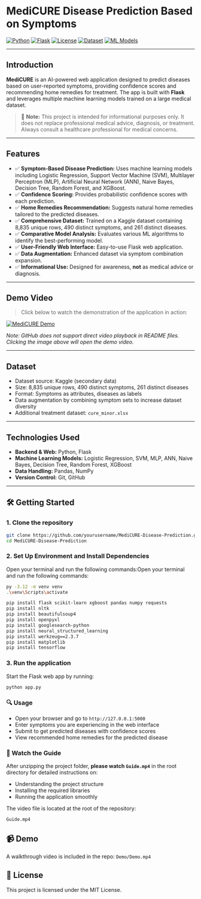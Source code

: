 # MediCURE Disease Prediction Based on Symptoms

[![Python](https://img.shields.io/badge/Python-3.8+-blue.svg?style=flat&logo=python)](https://www.python.org)
[![Flask](https://img.shields.io/badge/Flask-1.1.2-lightgrey.svg?style=flat&logo=flask)](https://flask.palletsprojects.com/)
[![License](https://img.shields.io/badge/License-MIT-green.svg)](https://opensource.org/licenses/MIT)
[![Dataset](https://img.shields.io/badge/Dataset-Kaggle%20Medical%20Data-orange.svg?style=flat)](https://www.kaggle.com)
[![ML Models](https://img.shields.io/badge/ML%20Models-LogReg%20%7C%20SVM%20%7C%20ANN%20%7C%20XGBoost-brightgreen.svg)]()

---

## Introduction

**MediCURE** is an AI-powered web application designed to predict diseases based on user-reported symptoms, providing confidence scores and recommending home remedies for treatment. The app is built with **Flask** and leverages multiple machine learning models trained on a large medical dataset.



> 🚨 **Note:** This project is intended for informational purposes only. It does not replace professional medical advice, diagnosis, or treatment. Always consult a healthcare professional for medical concerns.

---

## Features

- ✅ **Symptom-Based Disease Prediction:** Uses machine learning models including Logistic Regression, Support Vector Machine (SVM), Multilayer Perceptron (MLP), Artificial Neural Network (ANN), Naive Bayes, Decision Tree, Random Forest, and XGBoost.
- ✅ **Confidence Scoring:** Provides probabilistic confidence scores with each prediction.
- ✅ **Home Remedies Recommendation:** Suggests natural home remedies tailored to the predicted diseases.
- ✅ **Comprehensive Dataset:** Trained on a Kaggle dataset containing 8,835 unique rows, 490 distinct symptoms, and 261 distinct diseases.
- ✅ **Comparative Model Analysis:** Evaluates various ML algorithms to identify the best-performing model.
- ✅ **User-Friendly Web Interface:** Easy-to-use Flask web application.
- ✅ **Data Augmentation:** Enhanced dataset via symptom combination expansion.
- ✅ **Informational Use:** Designed for awareness, **not** as medical advice or diagnosis.

---

## Demo Video

> Click below to watch the demonstration of the application in action:

[![MediCURE Demo](https://img.youtube.com/vi/79ac30cd-e462-4601-85eb-774a14658ab7/0.jpg)](https://user-images.githubusercontent.com/107244393/235594013-79ac30cd-e462-4601-85eb-774a14658ab7.mp4)

*Note: GitHub does not support direct video playback in README files. Clicking the image above will open the demo video.*

---

## Dataset

- Dataset source: Kaggle (secondary data)
- Size: 8,835 unique rows, 490 distinct symptoms, 261 distinct diseases
- Format: Symptoms as attributes, diseases as labels
- Data augmentation by combining symptom sets to increase dataset diversity
- Additional treatment dataset: `cure_minor.xlsx`

---

## Technologies Used

- **Backend & Web:** Python, Flask
- **Machine Learning Models:** Logistic Regression, SVM, MLP, ANN, Naive Bayes, Decision Tree, Random Forest, XGBoost
- **Data Handling:** Pandas, NumPy
- **Version Control:** Git, GitHub

---


## 🛠️ Getting Started

### 1. Clone the repository

```bash
git clone https://github.com/yourusername/MediCURE-Disease-Prediction.git
cd MediCURE-Disease-Prediction
```

### 2.  Set Up Environment and Install Dependencies

Open your terminal and run the following commands:Open your terminal and run the following commands:

```bash
py -3.12 -m venv venv
.\venv\Scripts\activate

pip install flask scikit-learn xgboost pandas numpy requests 
pip install nltk
pip install beautifulsoup4
pip install openpyxl
pip install googlesearch-python
pip install neural_structured_learning
pip install werkzeug==2.3.7
pip install matplotlib
pip install tensorflow
```

### 3. Run the application

Start the Flask web app by running:

```bash
python app.py
```

### 🔍 Usage

- Open your browser and go to `http://127.0.0.1:5000`
- Enter symptoms you are experiencing in the web interface
- Submit to get predicted diseases with confidence scores
- View recommended home remedies for the predicted disease

### 📼 Watch the Guide

After unzipping the project folder, **please watch `Guide.mp4`** in the root directory for detailed instructions on:

- Understanding the project structure  
- Installing the required libraries  
- Running the application smoothly

The video file is located at the root of the repository:

```bash
Guide.mp4

```
## 📹 Demo

A walkthrough video is included in the repo: `Demo/Demo.mp4`



## 📜 License

This project is licensed under the MIT License.


